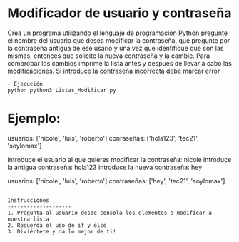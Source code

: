 Modificador de usuario y contraseña
==============
Crea un programa utilizando el lenguaje de programación Python pregunte el nombre del usuario que desea modificar la contraseña, que pregunte por la contraseña antigua de ese usario y una vez que identifique que son las mismas, entonces que solicite la nueva contraseña y la cambie.
Para comprobar los cambios imprime la lista antes y después de llevar a cabo las modificaciones.
Si introduce la contraseña incorrecta debe marcar error

```
- Ejecución
python python3 Listas_Modificar.py
```
# Ejemplo:
usuarios:   ['nicole', 'luis', 'roberto']
conraseñas: ['hola123', 'tec21', 'soylomax']

introduce el usuario al que quieres modificar la contraseña: nicole
introduce la antigua contraseña: hola123
introduce la nueva contraseña: hey

usuarios:    ['nicole', 'luis', 'roberto']
contraseñas: ['hey', 'tec21', 'soylomax']
 
```

Instrucciones
--------------------
1. Pregunta al usuario desde consola los elementos a modificar a nuestra lista 
2. Recuerda el uso de if y else
3. Diviértete y da lo mejor de ti!
